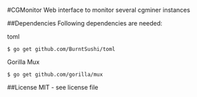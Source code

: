 #CGMonitor
Web interface to monitor several cgminer instances

##Dependencies
Following dependencies are needed:

toml
```
$ go get github.com/BurntSushi/toml
```

Gorilla Mux
```
$ go get github.com/gorilla/mux
```

##License
MIT - see license file

